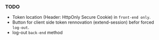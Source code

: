 ### TODO
- Token location (Header:  HttpOnly Secure Cookie) in `front-end only`.
- Button for client side token rennovation (extend-session) befor forced `log-out`.
- log-out `back-end` method